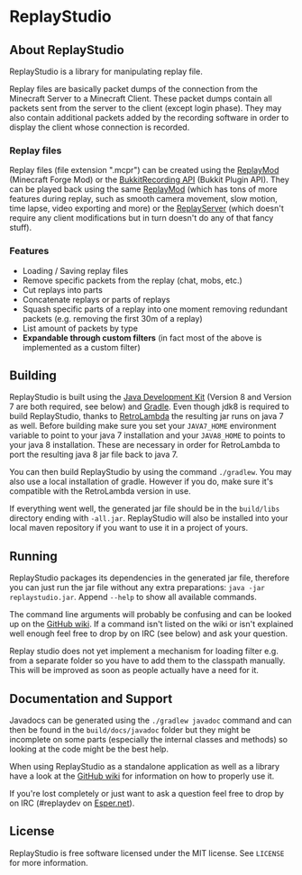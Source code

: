 # ReplayStudio
## About ReplayStudio
ReplayStudio is a library for manipulating replay file.

Replay files are basically packet dumps of the connection from the Minecraft Server to a Minecraft Client.
These packet dumps contain all packets sent from the server to the client (except login phase).
They may also contain additional packets added by the recording software in order to display the client whose connection is recorded.

### Replay files
Replay files (file extension ".mcpr") can be created using the [ReplayMod](http://replaymod.com) (Minecraft Forge Mod) or the [BukkitRecording API](https://github.com/Johni0702/BukkitRecording) (Bukkit Plugin API).
They can be played back using the same [ReplayMod](http://replaymod.com) (which has tons of more features during replay, such as smooth camera movement, slow motion, time lapse, video exporting and more) or the [ReplayServer](https://github.com/Johni0702/ReplayServer) (which doesn't require any client modifications but in turn doesn't do any of that fancy stuff).

### Features
- Loading / Saving replay files
- Remove specific packets from the replay (chat, mobs, etc.)
- Cut replays into parts
- Concatenate replays or parts of replays
- Squash specific parts of a replay into one moment removing redundant packets (e.g. removing the first 30m of a replay)
- List amount of packets by type
- **Expandable through custom filters** (in fact most of the above is implemented as a custom filter)

## Building
ReplayStudio is built using the [Java Development Kit](http://www.oracle.com/technetwork/java/javase/downloads/index.html) (Version 8 and Version 7 are both required, see below) and [Gradle](http://gradle.org/).
Even though jdk8 is required to build ReplayStudio, thanks to [RetroLambda](https://github.com/orfjackal/retrolambda) the resulting jar runs on java 7 as well.
Before building make sure you set your `JAVA7_HOME` environment variable to point to your java 7 installation and your `JAVA8_HOME` to points to your java 8 installation. These are necessary in order for RetroLambda to port the resulting java 8 jar file back to java 7.

You can then build ReplayStudio by using the command `./gradlew`. You may also use a local installation of gradle. However if you do, make sure it's compatible with the RetroLambda version in use.

If everything went well, the generated jar file should be in the `build/libs` directory ending with `-all.jar`.
ReplayStudio will also be installed into your local maven repository if you want to use it in a project of yours.

## Running
ReplayStudio packages its dependencies in the generated jar file, therefore you can just run the jar file without any extra preparations: `java -jar replaystudio.jar`. Append `--help` to show all available commands.

The command line arguments will probably be confusing and can be looked up on the [GitHub wiki](https://github.com/Johni0702/ReplayStudio/wiki). If a command isn't listed on the wiki or isn't explained well enough feel free to drop by on IRC (see below) and ask your question.

Replay studio does not yet implement a mechanism for loading filter e.g. from a separate folder so you have to add them to the classpath manually. This will be improved as soon as people actually have a need for it.

## Documentation and Support
Javadocs can be generated using the `./gradlew javadoc` command and can then be found in the `build/docs/javadoc` folder but they might be incomplete on some parts (especially the internal classes and methods) so looking at the code might be the best help.

When using ReplayStudio as a standalone application as well as a library have a look at the [GitHub wiki](https://github.com/Johni0702/ReplayStudio/wiki) for information on how to properly use it.

If you're lost completely or just want to ask a question feel free to drop by on IRC (#replaydev on [Esper.net](https://www.esper.net/)).

## License
ReplayStudio is free software licensed under the MIT license. See `LICENSE` for more information.